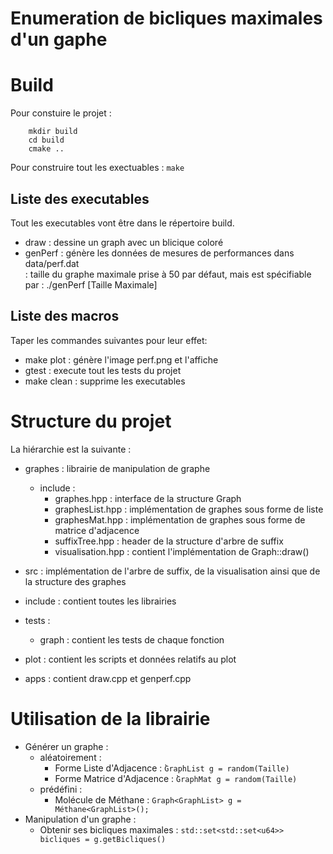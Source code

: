 # Enumeration de bicliques maximales d'un gaphe

# Build
Pour constuire le projet :  
```
    mkdir build  
    cd build  
    cmake ..  
```
Pour construire tout les exectuables : `make`  

## Liste des executables
Tout les executables vont être dans le répertoire build.  
* draw    : dessine un graph avec un blicique coloré
* genPerf : génère les données de mesures de performances dans data/perf.dat   
          : taille du graphe maximale prise à 50 par défaut, mais est spécifiable par : ./genPerf [Taille Maximale]
## Liste des macros
Taper les commandes suivantes pour leur effet:  
* make plot   : génère l'image perf.png et l'affiche  
* gtest       : execute tout les tests du projet  
* make clean  : supprime les executables  


# Structure du projet
La hiérarchie est la suivante :
* graphes : librairie de manipulation de graphe
    * include :
        * graphes.hpp       : interface de la structure Graph
        * graphesList.hpp   : implémentation de graphes sous forme de liste
        * graphesMat.hpp    : implémentation de graphes sous forme de matrice d'adjacence
        * suffixTree.hpp    : header de la structure d'arbre de suffix
        * visualisation.hpp : contient l'implémentation de Graph::draw()
   
* src :
         implémentation de l'arbre de suffix, de la visualisation ainsi que de la structure des graphes
* include : 
        contient toutes les librairies
* tests : 
    * graph : contient les tests de chaque fonction
* plot  : contient les scripts et données relatifs au plot
* apps  : contient draw.cpp et genperf.cpp


# Utilisation de la librairie
* Générer un graphe :
    * aléatoirement :
        * Forme Liste d'Adjacence   : ̀`GraphList g = random(Taille)`
        * Forme Matrice d'Adjacence : ̀`GraphMat g = random(Taille)`
    * prédéfini     :
        * Molécule de Méthane  : `Graph<GraphList> g = Méthane<GraphList>();`
* Manipulation d'un graphe :
    * Obtenir ses bicliques maximales : `std::set<std::set<u64>> bicliques = g.getBicliques()`
